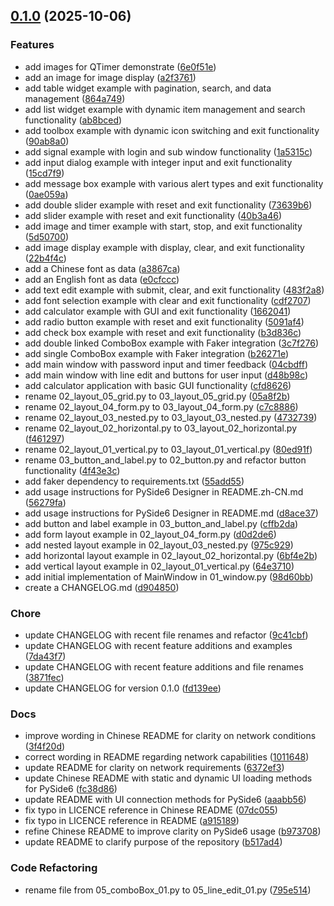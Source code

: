 <!-- insertion marker -->
<a name="0.1.0"></a>

## [0.1.0](https://github.com///compare/bd945dcb49189889f8a9e588a58d1de5fd2b36a5...0.1.0) (2025-10-06)

### Features

- add images for QTimer demonstrate ([6e0f51e](https://github.com///commit/6e0f51e6bd9ad7b2914b9eb41b5a108890fa6101))
- add an image for image display ([a2f3761](https://github.com///commit/a2f376163f5c5facb88e8f72a6b4d28d1f3ea4f2))
- add table widget example with pagination, search, and data management ([864a749](https://github.com///commit/864a7496630fd079688a42a180631ee5f07890c5))
- add list widget example with dynamic item management and search functionality ([ab8bced](https://github.com///commit/ab8bced56ae92524c770e15691e53aed22893afc))
- add toolbox example with dynamic icon switching and exit functionality ([90ab8a0](https://github.com///commit/90ab8a0a497b182b808d69c7f4c218ff0df7d04d))
- add signal example with login and sub window functionality ([1a5315c](https://github.com///commit/1a5315c5380c7a95e287fdf35ee229a365a18ed2))
- add input dialog example with integer input and exit functionality ([15cd7f9](https://github.com///commit/15cd7f906e11457ee872e5adecbcee8ea84556c0))
- add message box example with various alert types and exit functionality ([0ae059a](https://github.com///commit/0ae059a2f8b8f31b077454bb8ef5543826caba83))
- add double slider example with reset and exit functionality ([73639b6](https://github.com///commit/73639b6eb684be67aec62bf1524ca6779233bb17))
- add slider example with reset and exit functionality ([40b3a46](https://github.com///commit/40b3a460f80a6575e45f2315cc18539099937b60))
- add image and timer example with start, stop, and exit functionality ([5d50700](https://github.com///commit/5d50700e6aca4a0350896589db13f13367681cdf))
- add image display example with display, clear, and exit functionality ([22b4f4c](https://github.com///commit/22b4f4c9f559b4f6df96509e79afbc9134ceb46c))
- add a Chinese font as data ([a3867ca](https://github.com///commit/a3867ca8e0c0c6dda854e73693ffa5869df970ca))
- add an English font as data ([e0cfccc](https://github.com///commit/e0cfccc29c1a72329f73102b1ec14f4482985297))
- add text edit example with submit, clear, and exit functionality ([483f2a8](https://github.com///commit/483f2a8504d7e0ad85eac3673313f777598a6c34))
- add font selection example with clear and exit functionality ([cdf2707](https://github.com///commit/cdf2707fccce7cca69308e250adfdd0be3db3313))
- add calculator example with GUI and exit functionality ([1662041](https://github.com///commit/1662041f460d723de0c5e9d6dc15d6e3e742a195))
- add radio button example with reset and exit functionality ([5091af4](https://github.com///commit/5091af4c9761aaa24469f92d8d22b567a8a4056a))
- add check box example with reset and exit functionality ([b3d836c](https://github.com///commit/b3d836cbc80da5e294296f0bde1143a3d874b251))
- add double linked ComboBox example with Faker integration ([3c7f276](https://github.com///commit/3c7f27636cf7158e860f28c25231a997a30fc375))
- add single ComboBox example with Faker integration ([b26271e](https://github.com///commit/b26271e5f45190e5a3952a4124b8a12bad61fe7f))
- add main window with password input and timer feedback ([04cbdff](https://github.com///commit/04cbdff83aebf6f5ed9215f7ef89f9158a00f441))
- add main window with line edit and buttons for user input ([d48b98c](https://github.com///commit/d48b98c95a86c754140a07ac62b40f556921d959))
- add calculator application with basic GUI functionality ([cfd8626](https://github.com///commit/cfd8626f43c437f3abc8ac41281cfdcf040bf30e))
- rename 02_layout_05_grid.py to 03_layout_05_grid.py ([05a8f2b](https://github.com///commit/05a8f2b2871cc1f732e4d5c093d9f39d8f2404ad))
- rename 02_layout_04_form.py to 03_layout_04_form.py ([c7c8886](https://github.com///commit/c7c8886eba3a8b466337f19d5cd9f7230585317b))
- rename 02_layout_03_nested.py to 03_layout_03_nested.py ([4732739](https://github.com///commit/47327393ee9577e73aaab876f10e7dd3a87571e8))
- rename 02_layout_02_horizontal.py to 03_layout_02_horizontal.py ([f461297](https://github.com///commit/f461297510cc73c4e0a5b5960c265705f524ecee))
- rename 02_layout_01_vertical.py to 03_layout_01_vertical.py ([80ed91f](https://github.com///commit/80ed91f8fdf0245fc1958a64ce126eec0199a5ea))
- rename 03_button_and_label.py to 02_button.py and refactor button functionality ([4f43e3c](https://github.com///commit/4f43e3cf4f680680bd99b51777fc718392af0fd3))
- add faker dependency to requirements.txt ([55add55](https://github.com///commit/55add55440f3625b7002949577d36628479fe8da))
- add usage instructions for PySide6 Designer in README.zh-CN.md ([56279fa](https://github.com///commit/56279faead48f97615e0a08b296f3edcbd970d99))
- add usage instructions for PySide6 Designer in README.md ([d8ace37](https://github.com///commit/d8ace379bd82e7a7c22dc67ebc63719628e7f9b6))
- add button and label example in 03_button_and_label.py ([cffb2da](https://github.com///commit/cffb2da7ff97a3aec61cb1873db897fb93cf686d))
- add form layout example in 02_layout_04_form.py ([d0d2de6](https://github.com///commit/d0d2de649a4642df33ef06245f0cdcbe748c7ca8))
- add nested layout example in 02_layout_03_nested.py ([975c929](https://github.com///commit/975c9295e880673f789de15e92d89ec56a0a6a9d))
- add horizontal layout example in 02_layout_02_horizontal.py ([6bf4e2b](https://github.com///commit/6bf4e2b71f51a9851bf1111f6253daf48ce40483))
- add vertical layout example in 02_layout_01_vertical.py ([64e3710](https://github.com///commit/64e371022472d0371af093c76dce1c8815455269))
- add initial implementation of MainWindow in 01_window.py ([98d60bb](https://github.com///commit/98d60bb167ffafaacd40c43036342a9ad4594b34))
- create a CHANGELOG.md ([d904850](https://github.com///commit/d9048503695f15d3a102db9307d87bfc77ae0ae7))

### Chore

- update CHANGELOG with recent file renames and refactor ([9c41cbf](https://github.com///commit/9c41cbfc2d72107ff60568a3e0fdfa05f449c481))
- update CHANGELOG with recent feature additions and examples ([7da43f7](https://github.com///commit/7da43f77358f13cbc425b0ff15bc1c09a6c98daf))
- update CHANGELOG with recent feature additions and file renames ([3871fec](https://github.com///commit/3871fec3aeb3b675f9eb7538b12ba471a9746a01))
- update CHANGELOG for version 0.1.0 ([fd139ee](https://github.com///commit/fd139eeda57a3a4d2ec26a12b95709c6322ea1f1))

### Docs

- improve wording in Chinese README for clarity on network conditions ([3f4f20d](https://github.com///commit/3f4f20d0d0287c31e16e5055bbee4b28407d1081))
- correct wording in README regarding network capabilities ([1011648](https://github.com///commit/10116489601bbba3ca4f472ff876643cb72b1672))
- update README for clarity on network requirements ([6372ef3](https://github.com///commit/6372ef3bef693c669a3bf625b86716bc078f67b7))
- update Chinese README with static and dynamic UI loading methods for PySide6 ([fc38d86](https://github.com///commit/fc38d864057ef3db14cee2e0b4ed6a7ea2614e3b))
- update README with UI connection methods for PySide6 ([aaabb56](https://github.com///commit/aaabb563d03e9a49601f6dc3a588a669a0dd9205))
- fix typo in LICENCE reference in Chinese README ([07dc055](https://github.com///commit/07dc055c5f96c485eaf67d07902cc0d7087c3154))
- fix typo in LICENCE reference in README ([a915189](https://github.com///commit/a915189613a9268246ae3ba23b7ff12ea01d4d4c))
- refine Chinese README to improve clarity on PySide6 usage ([b973708](https://github.com///commit/b973708e132cd165e4c18d6e2a5d32c67d79e53c))
- update README to clarify purpose of the repository ([b517ad4](https://github.com///commit/b517ad4759f3abac007e788380b90bc3f7c5be62))

### Code Refactoring

- rename file from 05_comboBox_01.py to 05_line_edit_01.py ([795e514](https://github.com///commit/795e514201600f111558fd87d8088d406fa826e0))

